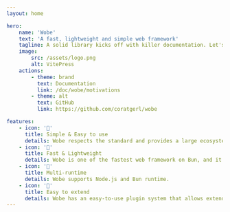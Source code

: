 ```yaml
---
layout: home

hero:
    name: 'Wobe'
    text: 'A fast, lightweight and simple web framework'
    tagline: A solid library kicks off with killer documentation. Let's dive in together !
    image:
        src: /assets/logo.png
        alt: VitePress
    actions:
        - theme: brand
          text: Documentation
          link: /doc/wobe/motivations
        - theme: alt
          text: GitHub
          link: https://github.com/coratgerl/wobe

features:
    - icon: '🧩'
      title: Simple & Easy to use
      details: Wobe respects the standard and provides a large ecosystem.
    - icon: '🚀'
      title: Fast & Lightweight
      details: Wobe is one of the fastest web framework on Bun, and it has 0 dependencies.
    - icon: '🔧'
      title: Multi-runtime
      details: Wobe supports Node.js and Bun runtime.
    - icon: '🔌'
      title: Easy to extend
      details: Wobe has an easy-to-use plugin system that allows extending for all your personal use cases.
---
```

